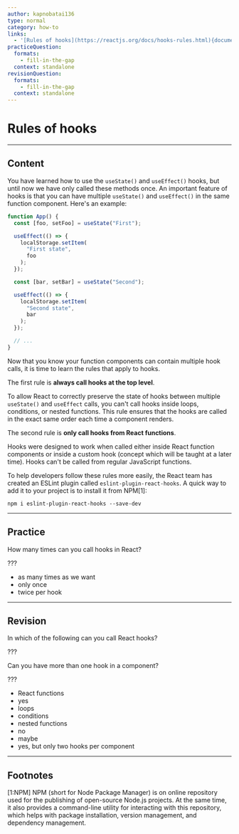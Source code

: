 ```yaml
---
author: kapnobatai136
type: normal
category: how-to
links:
  - '[Rules of hooks](https://reactjs.org/docs/hooks-rules.html){documentation}'
practiceQuestion:
  formats:
    - fill-in-the-gap
  context: standalone
revisionQuestion:
  formats:
    - fill-in-the-gap
  context: standalone
---
```


# Rules of hooks


---

## Content

You have learned how to use the `useState()` and `useEffect()` hooks, but until now we have only called these methods once. An important feature of hooks is that you can have multiple `useState()` and `useEffect()` in the same function component. Here's an example:

```jsx
function App() {
  const [foo, setFoo] = useState("First");

  useEffect(() => {
    localStorage.setItem(
      "First state",
      foo
    );
  });

  const [bar, setBar] = useState("Second");

  useEffect(() => {
    localStorage.setItem(
      "Second state",
      bar
    );
  });

  // ...
}
```

Now that you know your function components can contain multiple hook calls, it is time to learn the rules that apply to hooks.

The first rule is **always call hooks at the top level**. 

To allow React to correctly preserve the state of hooks between multiple `useState()` and `useEffect` calls, you can't call hooks inside loops, conditions, or nested functions. This rule ensures that the hooks are called in the exact same order each time a component renders.

The second rule is **only call hooks from React functions**. 

Hooks were designed to work when called either inside React function components or inside a custom hook (concept which will be taught at a later time). Hooks can't be called from regular JavaScript functions.

To help developers follow these rules more easily, the React team has created an ESLint plugin called `eslint-plugin-react-hooks`. A quick way to add it to your project is to install it from NPM[1]:

```shell
npm i eslint-plugin-react-hooks --save-dev
```


---

## Practice

How many times can you call hooks in React?

???

- as many times as we want
- only once
- twice per hook


---

## Revision

In which of the following can you call React hooks?

???

Can you have more than one hook in a component?

???

- React functions
- yes
- loops
- conditions
- nested functions
- no
- maybe
- yes, but only two hooks per component


---

## Footnotes

[1:NPM]
NPM (short for Node Package Manager) is on online repository used for the publishing of open-source Node.js projects. At the same time, it also provides a command-line utility for interacting with this repository, which helps with package installation, version management, and dependency management.
